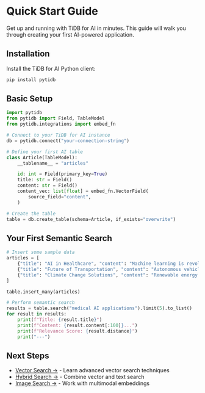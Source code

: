 # Quick Start Guide

Get up and running with TiDB for AI in minutes. This guide will walk you through creating your first AI-powered application.

## Installation

Install the TiDB for AI Python client:

```bash
pip install pytidb
```

## Basic Setup

```python
import pytidb
from pytidb import Field, TableModel
from pytidb.integrations import embed_fn

# Connect to your TiDB for AI instance
db = pytidb.connect("your-connection-string")

# Define your first AI table
class Article(TableModel):
    __tablename__ = "articles"

    id: int = Field(primary_key=True)
    title: str = Field()
    content: str = Field()
    content_vec: list[float] = embed_fn.VectorField(
        source_field="content",
    )

# Create the table
table = db.create_table(schema=Article, if_exists="overwrite")
```

## Your First Semantic Search

```python
# Insert some sample data
articles = [
    {"title": "AI in Healthcare", "content": "Machine learning is revolutionizing medical diagnosis..."},
    {"title": "Future of Transportation", "content": "Autonomous vehicles are changing how we travel..."},
    {"title": "Climate Change Solutions", "content": "Renewable energy technologies are advancing rapidly..."}
]

table.insert_many(articles)

# Perform semantic search
results = table.search("medical AI applications").limit(5).to_list()
for result in results:
    print(f"Title: {result.title}")
    print(f"Content: {result.content[:100]}...")
    print(f"Relevance Score: {result.distance}")
    print("---")
```

## Next Steps

- [Vector Search →](vector-search) - Learn advanced vector search techniques
- [Hybrid Search →](hybrid-search) - Combine vector and text search
- [Image Search →](image-search) - Work with multimodal embeddings